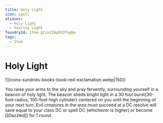 ```yaml
---
title: Holy Light
icon: spell
aliases:
  - Holy Light
  - Searing Light
foundryId: Item.gIinZZApR5DTegNa
tags:
  - Item
---
```


# Holy Light
![[icons-sundries-books-book-red-exclamation.webp|150]]

You raise your arms to the sky and pray fervently, surrounding yourself in a beacon of holy light. The beacon sheds bright light in a 30 foot burst{30-foot-radius, 100-foot-high cylinder} centered on you until the beginning of your next turn. Evil creatures in the area must succeed at a DC resolve will save equal to your class DC or spell DC (whichever is higher) or become [[Dazzled]] for 1 round.
